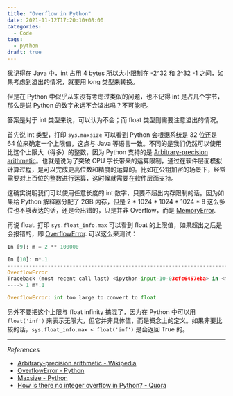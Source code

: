 ```yaml
---
title: "Overflow in Python"
date: 2021-11-12T17:20:10+08:00
categories:
  - Code
tags:
  - python
draft: true
---
```


犹记得在 Java 中，int 占用 4 bytes 所以大小限制在 -2^32 和 2^32 -1 之间，如果考虑到溢出的情况，就要用 long 类型来转换。

但是在 Python 中似乎从来没有考虑过类似的问题，也不记得 int 是占几个字节，那么是说 Python 的数字永远不会溢出吗？不可能吧。

答案是对于 int 类型来说，可以认为不会；而 float 类型则需要注意溢出的情况。

首先说 int 类型，打印 `sys.maxsize` 可以看到 Python 会根据系统是 32 位还是 64 位来确定一个上限值，这点与 Java 等语言一致。不同的是我们仍然可以使用比这个上限大（得多）的整数，因为 Python 支持的是 [Arbitrary-precision arithmetic](https://en.wikipedia.org/wiki/Arbitrary-precision_arithmetic)。也就是说为了突破 CPU 字长带来的运算限制，通过在软件层面模拟计算过程，是可以完成更高位数和精度的运算的。比如在公钥加密的场景下，经常需要对上百位的整数进行运算，这时候就需要在软件层面支持。

这确实说明我们可以使用任意长度的 int 数字，只要不超出内存限制的话。因为如果给 Python 解释器分配了 2GB 内存，但是 2 * 1024 * 1024 * 1024 * 8 这么多位也不够表达的话，还是会出错的，只是并非 Overflow，而是 [MemoryError](https://docs.python.org/3/library/exceptions.html#MemoryError).

再说 float. 打印 `sys.float_info.max` 可以看到 float 的上限值，如果超出之后是会报错的，即 [OverflowError](https://docs.python.org/3/library/exceptions.html#OverflowError). 可以这么来测试：

```python
In [9]: m = 2 ** 100000

In [10]: m*.1
---------------------------------------------------------------------------
OverflowError
Traceback (most recent call last) <ipython-input-10-03cfc6457eba> in <module>
----> 1 m*.1

OverflowError: int too large to convert to float
```

另外不要把这个上限与 float infinity 搞混了，因为在 Python 中可以用 `float('inf')` 来表示无限大，但它并非具体值，而是概念上的定义。如果非要比较的话，`sys.float_info.max < float('inf')` 是会返回 True 的。

---

*References*

- [Arbitrary-precision arithmetic - Wikipedia](https://en.wikipedia.org/wiki/Arbitrary-precision_arithmetic)
- [OverflowError - Python](https://docs.python.org/3/library/exceptions.html#OverflowError)
- [Maxsize - Python](https://docs.python.org/3/library/sys.html#sys.maxsize)
- [How is there no integer overflow in Python? - Quora](https://www.quora.com/How-is-there-no-integer-overflow-in-Python)
